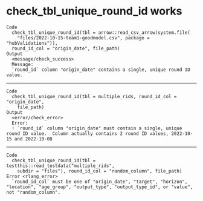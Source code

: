 # check_tbl_unique_round_id works

    Code
      check_tbl_unique_round_id(tbl = arrow::read_csv_arrow(system.file(
        "files/2022-10-15-team1-goodmodel.csv", package = "hubValidations")),
      round_id_col = "origin_date", file_path)
    Output
      <message/check_success>
      Message:
      `round_id` column "origin_date" contains a single, unique round ID value.

---

    Code
      check_tbl_unique_round_id(tbl = multiple_rids, round_id_col = "origin_date",
        file_path)
    Output
      <error/check_error>
      Error:
      ! `round_id` column "origin_date" must contain a single, unique round ID value.  Column actually contains 2 round ID values, 2022-10-15 and 2022-10-08

---

    Code
      check_tbl_unique_round_id(tbl = testthis::read_testdata("multiple_rids",
        subdir = "files"), round_id_col = "random_column", file_path)
    Error <rlang_error>
      `round_id_col` must be one of "origin_date", "target", "horizon", "location", "age_group", "output_type", "output_type_id", or "value", not "random_column".


